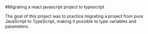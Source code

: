 #Migrating a react javascript project to typescript

The goal of this project was to practice migrating a project from pure JavaScript to TypeScript, making it possible to type variables and parameters.



